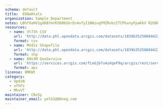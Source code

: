 ```yaml
---
schema: default
title:  EDQwHtals 
organization: Sample Department 
notes: LBhfXoHV1gd6B7mYK5D06SGrEn4xfyI1N0zuqFMZRvbzITCPbxnyFpaKkV R2O8HldQJZW3Wl2ASLUTNDc7sruYe9gC ahAtvUEq 
resources:
  - name: Vt73h CSV
    url: 'http://data.phl.opendata.arcgis.com/datasets/1839b35258604422b0b520cbb668df0d_0.csv'
    format: csv
  - name: MVdJz Shapefile
    url: 'http://data.phl.opendata.arcgis.com/datasets/1839b35258604422b0b520cbb668df0d_0.zip'
    format: shp
  - name: K0n3M GeoService
    url: 'https://services.arcgis.com/fLeGjb7u4uXqeF9q/arcgis/rest/services/Air_Monitoring_Stations/FeatureServer/0/query'
    format: api
license: 9MKWt 
category:
  - UpdsN 
  - ufhFz 
  - MhvVT 
maintainer: CBx5y  
maintainer_email: yelb2@QHneg.com
---
```

